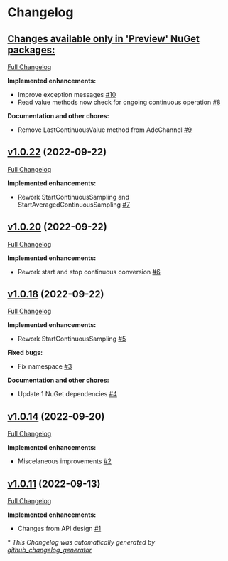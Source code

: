 # Changelog

## [**Changes available only in 'Preview' NuGet packages:**](https://github.com/nanoframework/nanoFramework.GiantGecko.Adc/tree/HEAD)

[Full Changelog](https://github.com/nanoframework/nanoFramework.GiantGecko.Adc/compare/v1.0.22...HEAD)

**Implemented enhancements:**

- Improve exception messages [\#10](https://github.com/nanoframework/nanoFramework.GiantGecko.Adc/pull/10)
- Read value methods now check for ongoing continuous operation [\#8](https://github.com/nanoframework/nanoFramework.GiantGecko.Adc/pull/8)

**Documentation and other chores:**

- Remove LastContinuousValue method from AdcChannel [\#9](https://github.com/nanoframework/nanoFramework.GiantGecko.Adc/pull/9)

## [v1.0.22](https://github.com/nanoframework/nanoFramework.GiantGecko.Adc/tree/v1.0.22) (2022-09-22)

[Full Changelog](https://github.com/nanoframework/nanoFramework.GiantGecko.Adc/compare/v1.0.20...v1.0.22)

**Implemented enhancements:**

- Rework StartContinuousSampling and StartAveragedContinuousSampling [\#7](https://github.com/nanoframework/nanoFramework.GiantGecko.Adc/pull/7)

## [v1.0.20](https://github.com/nanoframework/nanoFramework.GiantGecko.Adc/tree/v1.0.20) (2022-09-22)

[Full Changelog](https://github.com/nanoframework/nanoFramework.GiantGecko.Adc/compare/v1.0.18...v1.0.20)

**Implemented enhancements:**

- Rework start and stop continuous conversion [\#6](https://github.com/nanoframework/nanoFramework.GiantGecko.Adc/pull/6)

## [v1.0.18](https://github.com/nanoframework/nanoFramework.GiantGecko.Adc/tree/v1.0.18) (2022-09-22)

[Full Changelog](https://github.com/nanoframework/nanoFramework.GiantGecko.Adc/compare/v1.0.14...v1.0.18)

**Implemented enhancements:**

- Rework StartContinuousSampling [\#5](https://github.com/nanoframework/nanoFramework.GiantGecko.Adc/pull/5)

**Fixed bugs:**

- Fix namespace [\#3](https://github.com/nanoframework/nanoFramework.GiantGecko.Adc/pull/3)

**Documentation and other chores:**

- Update 1 NuGet dependencies [\#4](https://github.com/nanoframework/nanoFramework.GiantGecko.Adc/pull/4)

## [v1.0.14](https://github.com/nanoframework/nanoFramework.GiantGecko.Adc/tree/v1.0.14) (2022-09-20)

[Full Changelog](https://github.com/nanoframework/nanoFramework.GiantGecko.Adc/compare/v1.0.11...v1.0.14)

**Implemented enhancements:**

- Miscelaneous improvements [\#2](https://github.com/nanoframework/nanoFramework.GiantGecko.Adc/pull/2)

## [v1.0.11](https://github.com/nanoframework/nanoFramework.GiantGecko.Adc/tree/v1.0.11) (2022-09-13)

[Full Changelog](https://github.com/nanoframework/nanoFramework.GiantGecko.Adc/compare/45381c6c92cea2ac88f31c25c92c42fdb1626183...v1.0.11)

**Implemented enhancements:**

- Changes from API design [\#1](https://github.com/nanoframework/nanoFramework.GiantGecko.Adc/pull/1)



\* *This Changelog was automatically generated by [github_changelog_generator](https://github.com/github-changelog-generator/github-changelog-generator)*
